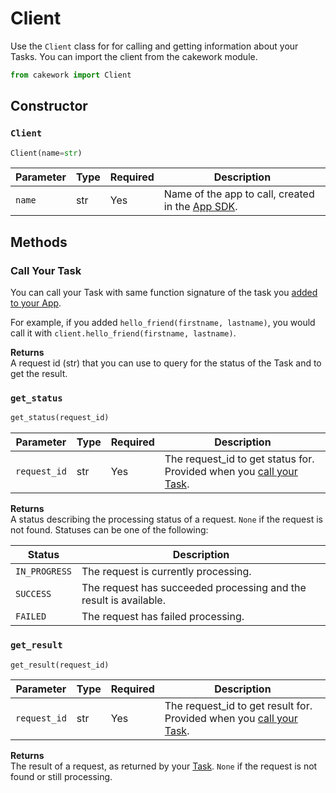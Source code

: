 # Client

Use the ```Client``` class for for calling and getting information about your Tasks. You can import the client from the cakework module.

```py
from cakework import Client
```

## Constructor

### ```Client```

```py
Client(name=str)
```

| Parameter | Type | Required | Description |
| --- | --- | --- | --- |
| ```name``` | str | Yes | Name of the app to call, created in the [App SDK](../../app/python/usage.md#app). |

## Methods

### Call Your Task
You can call your Task with same function signature of the task you [added to your App](../../app/python/usage.md#add_task).

For example, if you added ```hello_friend(firstname, lastname)```, you would call it with ```client.hello_friend(firstname, lastname)```.

**Returns**  
A request id (str) that you can use to query for the status of the Task and to get the result.

### ```get_status```
```py
get_status(request_id)
```

| Parameter | Type | Required | Description |
| --- | --- | --- | --- |
| ```request_id``` | str | Yes | The request_id to get status for. Provided when you [call your Task](#call-your-task). |


**Returns**  
A status describing the processing status of a request. ```None``` if the request is not found. Statuses can be one of the following:

| Status | Description |
| --- | --- |
| ```IN_PROGRESS``` | The request is currently processing. |
| ```SUCCESS``` | The request has succeeded processing and the result is available. |
| ```FAILED``` | The request has failed processing. |

### ```get_result```
```py
get_result(request_id)
```

| Parameter | Type | Required | Description |
| --- | --- | --- | --- |
| ```request_id``` | str | Yes | The request_id to get result for. Provided when you [call your Task](#call-your-task). |

**Returns**  
The result of a request, as returned by your [Task](../../app/python/usage.md#add_task). ```None``` if the request is not found or still processing.
